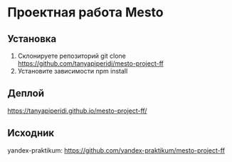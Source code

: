 # Проектная работа Mesto
 
## Установка
1. Склонируете репозиторий
git clone https://github.com/tanyapiperidi/mesto-project-ff
2. Установите зависимости
npm install

## Деплой
https://tanyapiperidi.github.io/mesto-project-ff/

## Исходник
yandex-praktikum: https://github.com/yandex-praktikum/mesto-project-ff